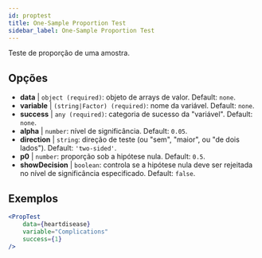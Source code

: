 ```yaml
---
id: proptest
title: One-Sample Proportion Test
sidebar_label: One-Sample Proportion Test
---
```


Teste de proporção de uma amostra.

## Opções

* __data__ | `object (required)`: objeto de arrays de valor. Default: `none`.
* __variable__ | `(string|Factor) (required)`: nome da variável. Default: `none`.
* __success__ | `any (required)`: categoria de sucesso da "variável". Default: `none`.
* __alpha__ | `number`: nível de significância. Default: `0.05`.
* __direction__ | `string`: direção de teste (ou "sem", "maior", ou "de dois lados"). Default: `'two-sided'`.
* __p0__ | `number`: proporção sob a hipótese nula. Default: `0.5`.
* __showDecision__ | `boolean`: controla se a hipótese nula deve ser rejeitada no nível de significância especificado. Default: `false`.


## Exemplos

```jsx live
<PropTest
    data={heartdisease} 
    variable="Complications"
    success={1}
/>
```
